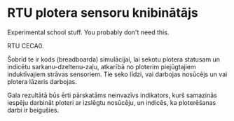 RTU plotera sensoru knibinātājs
===============================

Experimental school stuff. You probably don't need this.

RTU CECA0.

Šobrīd te ir kods (breadboarda) simulācijai, lai sekotu plotera statusam un
indicētu sarkanu-dzeltenu-zaļu, atkarībā no ploterim piejūgtajiem induktīvajiem
strāvas sensoriem. Tie seko līdzi, vai darbojas nosūcējs un vai plotera lāzeris
darbojas. 

Gala rezultātā būs ērti pārskatāms neinvazīvs indikators, kurš samazinās
iespēju darbināt ploteri ar izslēgtu nosūcēju, un indicēs, ka ploterēšanas
darbi ir beigušies.



